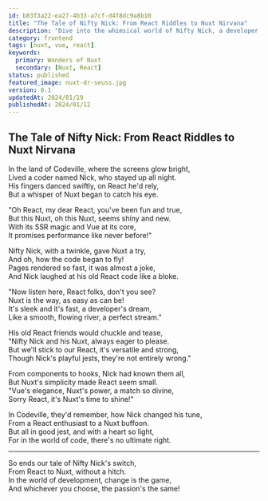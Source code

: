 ```yaml
---
id: b83f3a22-ea27-4b33-a7cf-d4f8dc9a8b10
title: "The Tale of Nifty Nick: From React Riddles to Nuxt Nirvana"
description: "Dive into the whimsical world of Nifty Nick, a developer who discovers the wonders of Nuxt, turning from a React riddler to a Nuxt ninja, all while playfully jesting at his old React ways."
category: frontend
tags: [nuxt, vue, react]
keywords: 
  primary: Wonders of Nuxt
  secondary: [Nuxt, React]
status: published
featured_image: nuxt-dr-seuss.jpg
version: 0.1
updatedAt: 2024/01/19
publishedAt: 2024/01/12
---
```


## The Tale of Nifty Nick: From React Riddles to Nuxt Nirvana

In the land of Codeville, where the screens glow bright,  
Lived a coder named Nick, who stayed up all night.  
His fingers danced swiftly, on React he'd rely,  
But a whisper of Nuxt began to catch his eye.

"Oh React, my dear React, you've been fun and true,  
But this Nuxt, oh this Nuxt, seems shiny and new.  
With its SSR magic and Vue at its core,  
It promises performance like never before!"

Nifty Nick, with a twinkle, gave Nuxt a try,  
And oh, how the code began to fly!  
Pages rendered so fast, it was almost a joke,  
And Nick laughed at his old React code like a bloke.

"Now listen here, React folks, don't you see?  
Nuxt is the way, as easy as can be!  
It's sleek and it's fast, a developer's dream,  
Like a smooth, flowing river, a perfect stream."

His old React friends would chuckle and tease,  
"Nifty Nick and his Nuxt, always eager to please.  
But we'll stick to our React, it's versatile and strong,  
Though Nick's playful jests, they're not entirely wrong."

From components to hooks, Nick had known them all,  
But Nuxt's simplicity made React seem small.  
"Vue's elegance, Nuxt's power, a match so divine,  
Sorry React, it's Nuxt's time to shine!"

In Codeville, they'd remember, how Nick changed his tune,  
From a React enthusiast to a Nuxt buffoon.  
But all in good jest, and with a heart so light,  
For in the world of code, there's no ultimate right.

---

So ends our tale of Nifty Nick's switch,  
From React to Nuxt, without a hitch.  
In the world of development, change is the game,  
And whichever you choose, the passion's the same!
